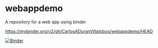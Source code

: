 # webappdemo
A repository for a web app using binder

https://mybinder.org/v2/gh/CarlosADuranVIllalobos/webappdemo/HEAD

[![Binder](https://mybinder.org/badge_logo.svg)](https://mybinder.org/v2/gh/CarlosADuranVIllalobos/webappdemo/HEAD)
